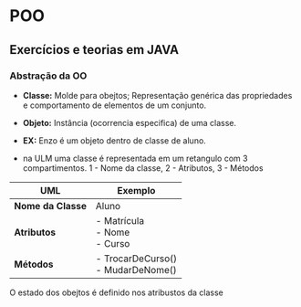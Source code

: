 # POO

## Exercícios e teorias em JAVA  


### Abstração da OO  
- **Classe:** Molde para obejtos; Representação genérica das propriedades e comportamento de elementos de um conjunto.

- **Objeto:** Instância (ocorrencia especifica) de uma classe.

- **EX:** Enzo é um objeto dentro de classe de aluno.

- na ULM uma classe é representada em um retangulo com 3 compartimentos. 1 - Nome da classe, 2 - Atributos, 3 - Métodos

| UML        | Exemplo        |
|-----------------|----------------|
| **Nome da Classe** | Aluno         |
| **Atributos**     | - Matrícula<br>- Nome<br>- Curso |
| **Métodos**       | - TrocarDeCurso()<br>- MudarDeNome() |  


 O estado dos obejtos é definido nos atribustos da classe 

